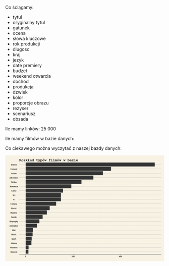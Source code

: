 Co ściągamy:
   
- tytul 
- oryginalny tytul 
- gatunek
- ocena
- słowa kluczowe
- rok produkcji 
- dlugosc
- kraj 
- jezyk
- date premiery
- budzet
- weekend otwarcia
- dochod
- produkcja
- dzwiek
- kolor
- proporcje obrazu
- rezyser
- scenariusz 
- obsada 


Ile mamy linków: 25 000



Ile mamy filmów w bazie danych:
   
   
Co ciekawego można wyczytać z naszej bazdy danych:



![graph1](https://raw.githubusercontent.com/MarcinKosinski/MoviesBigDataScience/master/plot1.jpeg)